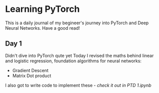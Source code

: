 # Learning PyTorch
This is a daily journal of my begineer's journey into PyTorch and Deep Neural Networks. Have a good read!
## Day 1
Didn't dive into PyTorch qute yet
Today I revised the maths behind linear and logistic regression, foundation algorithms for neural networks:
* Gradient Descent
* Matrix Dot product

I also got to write code to implement these - _check it out in PTD 1.ipynb_
